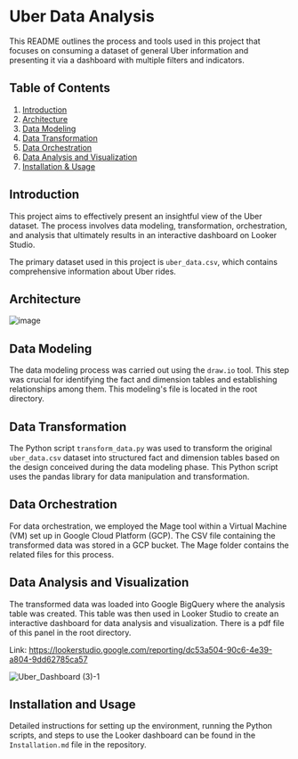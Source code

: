 # Uber Data Analysis

This README outlines the process and tools used in this project that focuses on consuming a dataset of general Uber information and presenting it via a dashboard with multiple filters and indicators.

## Table of Contents
1. [Introduction](#introduction)
2. [Architecture](#architecture)
3. [Data Modeling](#data-modeling)
4. [Data Transformation](#data-transformation)
5. [Data Orchestration](#data-orchestration)
6. [Data Analysis and Visualization](#data-analysis-and-visualization)
7. [Installation & Usage](#installation-and-usage)

## Introduction <a name="introduction"></a>

This project aims to effectively present an insightful view of the Uber dataset. The process involves data modeling, transformation, orchestration, and analysis that ultimately results in an interactive dashboard on Looker Studio. 

The primary dataset used in this project is `uber_data.csv`, which contains comprehensive information about Uber rides.

## Architecture <a name="architecture"></a>

![image](https://github.com/GiuseppeBruno-Py/UberAnalyticsProject/assets/91219935/7e85ad4e-7cc5-47dd-8ac7-e76820879dea)

## Data Modeling <a name="data-modeling"></a>

The data modeling process was carried out using the `draw.io` tool. This step was crucial for identifying the fact and dimension tables and establishing relationships among them. This modeling's file is located in the root directory.

## Data Transformation <a name="data-transformation"></a>

The Python script `transform_data.py` was used to transform the original `uber_data.csv` dataset into structured fact and dimension tables based on the design conceived during the data modeling phase. This Python script uses the pandas library for data manipulation and transformation.

## Data Orchestration <a name="data-orchestration"></a>

For data orchestration, we employed the Mage tool within a Virtual Machine (VM) set up in Google Cloud Platform (GCP). The CSV file containing the transformed data was stored in a GCP bucket. The Mage folder contains the related files for this process.

## Data Analysis and Visualization <a name="data-analysis-and-visualization"></a>

The transformed data was loaded into Google BigQuery where the analysis table was created. This table was then used in Looker Studio to create an interactive dashboard for data analysis and visualization. There is a pdf file of this panel in the root directory.

Link: https://lookerstudio.google.com/reporting/dc53a504-90c6-4e39-a804-9dd62785ca57

![Uber_Dashboard (3)-1](https://github.com/GiuseppeBruno-Py/UberAnalyticsProject/assets/91219935/f47b9e6a-91b3-49e9-ae5c-f9cc0121d0bc)


## Installation and Usage <a name="installation-and-usage"></a>

Detailed instructions for setting up the environment, running the Python scripts, and steps to use the Looker dashboard can be found in the `Installation.md` file in the repository.



